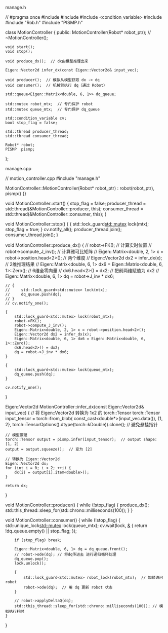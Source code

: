 ﻿manage.h

// 
#pragma once
#include <thread>
#include <mutex>
#include <condition_variable>
#include <queue>
#include "Rob.h"
#include "PISMP.h"

class MotionController {
public:
    MotionController(Robot* robot_ptr);
    // ~MotionController();

    void start();
    void stop();

    void produce_dx();  // dx由模型推理出来

    Eigen::Vector2d infer_dx(const Eigen::Vector2d& input_vec);

    void producer();  // 模拟从模型获取 dx -> dq
    void consumer();  // 机械臂执行 dq（通过 Robot）

    std::queue<Eigen::Matrix<double, 6, 1>> dq_queue;

    std::mutex robot_mtx;  // 专门保护 robot
    std::mutex queue_mtx;  // 专门保护 dq_queue
    
    std::condition_variable cv;
    bool stop_flag = false;

    std::thread producer_thread;
    std::thread consumer_thread;

    Robot* robot;
    PISMP  pismp;

};


manage.cpp

// motion_controller.cpp
#include "manage.h"

MotionController::MotionController(Robot* robot_ptr)
    : robot(robot_ptr), pismp() {}

void MotionController::start() {
    stop_flag = false;
    producer_thread = std::thread(&MotionController::producer, this);
    consumer_thread = std::thread(&MotionController::consumer, this);
}

void MotionController::stop() {
    {
        std::lock_guard<std::mutex> lock(mtx);
        stop_flag = true;
    }
    cv.notify_all();
    producer_thread.join();
    consumer_thread.join();
}

void MotionController::produce_dx() {
    // robot->FK();             // 计算实时位置
    // robot->compute_J_inv();  // 计算雅可比矩阵
    // Eigen::Matrix<double, 2, 1> x = robot->position.head<2>();  // 两个维度
    // Eigen::Vector2d dx2 = infer_dx(x);  // 2维推理结果
    // Eigen::Matrix<double, 6, 1> dx6 = Eigen::Matrix<double, 6, 1>::Zero();  // 6维全零向量
    // dx6.head<2>() = dx2;  // 把前两维赋值为 dx2
    // Eigen::Matrix<double, 6, 1> dq = robot->J_inv * dx6;

    // {
    //     std::lock_guard<std::mutex> lock(mtx);
    //     dq_queue.push(dq);
    // }
    // cv.notify_one();

    {
        std::lock_guard<std::mutex> lock(robot_mtx);
        robot->FK();
        robot->compute_J_inv();
        Eigen::Matrix<double, 2, 1> x = robot->position.head<2>();
        Eigen::Vector2d dx2 = infer_dx(x);
        Eigen::Matrix<double, 6, 1> dx6 = Eigen::Matrix<double, 6, 1>::Zero();
        dx6.head<2>() = dx2;
        dq = robot->J_inv * dx6;
    }

    {
        std::lock_guard<std::mutex> lock(queue_mtx);
        dq_queue.push(dq);
    }

    cv.notify_one();
}

Eigen::Vector2d MotionController::infer_dx(const Eigen::Vector2d& input_vec) {
    // 将 Eigen::Vector2d 转换为 1x2 的 torch::Tensor
    torch::Tensor input_tensor = torch::from_blob(
        const_cast<double*>(input_vec.data()),
        {1, 2},
        torch::TensorOptions().dtype(torch::kDouble)).clone();  // 避免悬挂指针

    // 模型推理
    torch::Tensor output = pismp.infer(input_tensor);  // output shape: [1, 2]
    output = output.squeeze();  // 变为 [2]

    // 转换为 Eigen::Vector2d
    Eigen::Vector2d dx;
    for (int i = 0; i < 2; ++i) {
        dx(i) = output[i].item<double>();
    }

    return dx;
}

void MotionController::producer() {
    while (!stop_flag) {
        produce_dx();
        std::this_thread::sleep_for(std::chrono::milliseconds(100));
    }
}

void MotionController::consumer() {
    while (!stop_flag) {
        std::unique_lock<std::mutex> lock(queue_mtx);
        cv.wait(lock, [&]() { return !dq_queue.empty() || stop_flag; });

        if (stop_flag) break;

        Eigen::Matrix<double, 6, 1> dq = dq_queue.front();
        // robot->ode(dq); // 将dq传进去 进行递归循环处理
        dq_queue.pop();
        lock.unlock();
        
        {
            std::lock_guard<std::mutex> robot_lock(robot_mtx);  // 加锁访问 robot
            robot->ode(dq);  // 用 dq 更新 robot 状态
        }

        // robot->applyDeltaQ(dq);
        std::this_thread::sleep_for(std::chrono::milliseconds(100)); // 模拟执行耗时
    }
}

